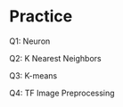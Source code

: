 # Practice  
Q1: Neuron                                        
               
Q2: K Nearest Neighbors       
        
Q3: K-means                 
           
Q4: TF Image Preprocessing                   
     
